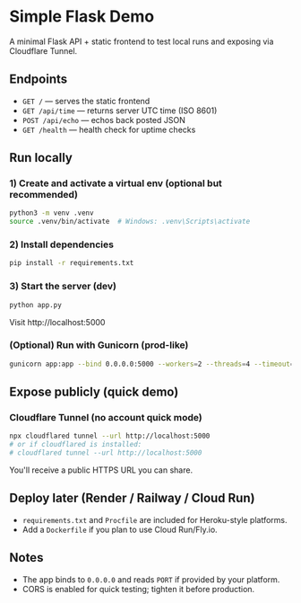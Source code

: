 # Simple Flask Demo

A minimal Flask API + static frontend to test local runs and exposing via Cloudflare Tunnel.

## Endpoints
- `GET /` — serves the static frontend
- `GET /api/time` — returns server UTC time (ISO 8601)
- `POST /api/echo` — echos back posted JSON
- `GET /health` — health check for uptime checks

## Run locally

### 1) Create and activate a virtual env (optional but recommended)
```bash
python3 -m venv .venv
source .venv/bin/activate  # Windows: .venv\Scripts\activate
```

### 2) Install dependencies
```bash
pip install -r requirements.txt
```

### 3) Start the server (dev)
```bash
python app.py
```
Visit http://localhost:5000

### (Optional) Run with Gunicorn (prod-like)
```bash
gunicorn app:app --bind 0.0.0.0:5000 --workers=2 --threads=4 --timeout=120
```

## Expose publicly (quick demo)
### Cloudflare Tunnel (no account quick mode)
```bash
npx cloudflared tunnel --url http://localhost:5000
# or if cloudflared is installed:
# cloudflared tunnel --url http://localhost:5000
```
You'll receive a public HTTPS URL you can share.

## Deploy later (Render / Railway / Cloud Run)
- `requirements.txt` and `Procfile` are included for Heroku-style platforms.
- Add a `Dockerfile` if you plan to use Cloud Run/Fly.io.

## Notes
- The app binds to `0.0.0.0` and reads `PORT` if provided by your platform.
- CORS is enabled for quick testing; tighten it before production.
